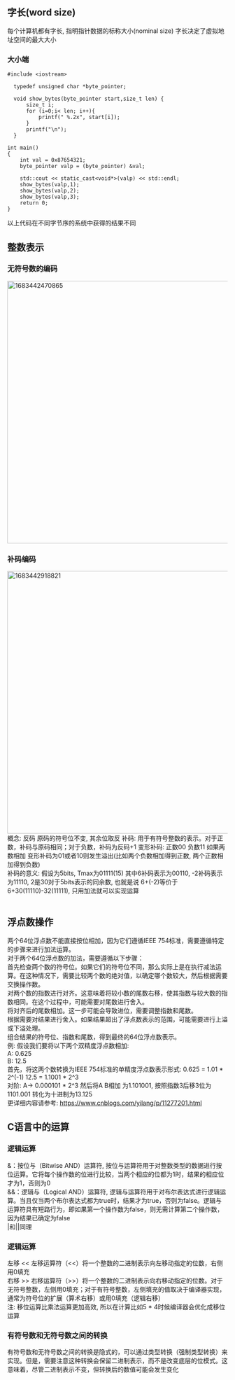 ## 字长(word size)
  每个计算机都有字长, 指明指针数据的标称大小(nominal size) 字长决定了虚拟地址空间的最大大小<br/>
  ### 大小端
    #include <iostream>

      typedef unsigned char *byte_pointer;

      void show_bytes(byte_pointer start,size_t len) {
          size_t i;
          for (i=0;i< len; i++){
              printf(" %.2x", start[i]);
          }
          printf("\n");
      }

    int main()
    {
        int val = 0x87654321;
        byte_pointer valp = (byte_pointer) &val;

        std::cout << static_cast<void*>(valp) << std::endl;
        show_bytes(valp,1);
        show_bytes(valp,2);
        show_bytes(valp,3);
        return 0;
    }
 以上代码在不同字节序的系统中获得的结果不同<br/>
## 整数表示
  ### 无符号数的编码
  <img width="600" alt="1683442470865" src="https://user-images.githubusercontent.com/86211987/236662590-de67257d-04e5-4a31-bdad-a003ad086e9b.png"><br/>
  ### 补码编码
  <img width="600" alt="1683442918821" src="https://user-images.githubusercontent.com/86211987/236662909-0bebab89-11cd-4512-b177-c43a92c01975.png"><br/>
  概念: 反码 原码的符号位不变, 其余位取反   补码: 用于有符号整数的表示。对于正数，补码与原码相同；对于负数，补码为反码+1  变形补码: 正数00 负数11 如果两数相加 变形补码为01或者10则发生溢出(比如两个负数相加得到正数, 两个正数相加得到负数)<br/>
  补码的意义: 假设为5bits, Tmax为01111(15) 其中6补码表示为00110, -2补码表示为11110, 2是30对于5bits表示的同余数, 也就是说 6+(-2)等价于6+30(11110)-32(11111), 只用加法就可以实现运算<br/>
  <br/>

## 浮点数操作
  两个64位浮点数不能直接按位相加，因为它们遵循IEEE 754标准，需要遵循特定的步骤来进行加法运算。<br/>
  对于两个64位浮点数的加法，需要遵循以下步骤：<br/>
    首先检查两个数的符号位。如果它们的符号位不同，那么实际上是在执行减法运算。在这种情况下，需要比较两个数的绝对值，以确定哪个数较大，然后根据需要交换操作数。<br/>
    对两个数的指数进行对齐。这意味着将较小数的尾数右移，使其指数与较大数的指数相同。在这个过程中，可能需要对尾数进行舍入。<br/>
    将对齐后的尾数相加。这一步可能会导致进位，需要调整指数和尾数。<br/>
    根据需要对结果进行舍入。如果结果超出了浮点数表示的范围，可能需要进行上溢或下溢处理。<br/>
    组合结果的符号位、指数和尾数，得到最终的64位浮点数表示。<br/>
  例: 假设我们要将以下两个双精度浮点数相加:<br/>
      A: 0.625<br/>
      B: 12.5<br/>
首先，将这两个数转换为IEEE 754标准的单精度浮点数表示形式: 0.625 = 1.01 * 2^(-1)   12.5 = 1.1001 * 2^3<br/>
对阶: A-> 0.000101 * 2^3  然后将A B相加 为1.101001, 按照指数3后移3位为1101.001 转化为十进制为13.125<br/>
更详细内容请参考: https://www.cnblogs.com/yilang/p/11277201.html<br/>
## C语言中的运算
  ### 逻辑运算
  &：按位与（Bitwise AND）运算符, 按位与运算符用于对整数类型的数据进行按位运算。它将每个操作数的位进行比较，当两个相应的位都为1时，结果的相应位才为1，否则为0<br/>
  &&：逻辑与（Logical AND）运算符, 逻辑与运算符用于对布尔表达式进行逻辑运算。当且仅当两个布尔表达式都为true时，结果才为true，否则为false。逻辑与运算符具有短路行为，即如果第一个操作数为false，则无需计算第二个操作数，因为结果已确定为false<br/>
  |和||同理<br/>
  ### 逻辑运算
  左移 << 左移运算符（<<）将一个整数的二进制表示向左移动指定的位数，右侧用0填充<br/>
  右移 >> 右移运算符（>>）将一个整数的二进制表示向右移动指定的位数。对于无符号整数，左侧用0填充；对于有符号整数，左侧填充的值取决于编译器实现，通常为符号位的扩展（算术右移）或用0填充（逻辑右移）<br/>
  注: 移位运算比乘法运算更加高效, 所以在计算比如5 * 4时候编译器会优化成移位运算<br/>
  ### 有符号数和无符号数之间的转换
  有符号数和无符号数之间的转换是隐式的，可以通过类型转换（强制类型转换）来实现。但是，需要注意这种转换会保留二进制表示，而不是改变底层的位模式。这意味着，尽管二进制表示不变，但转换后的数值可能会发生变化<br/>
  


